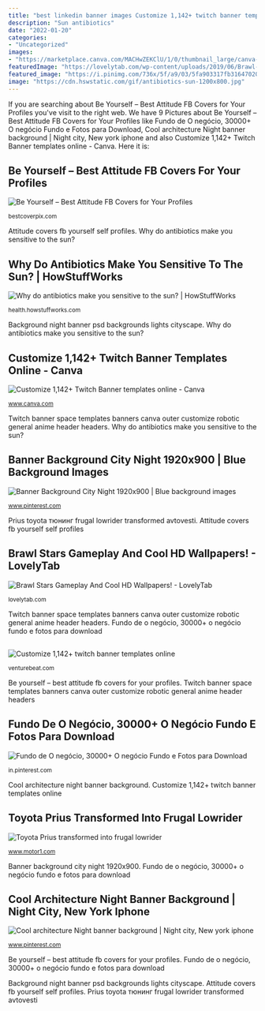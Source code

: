 ```yaml
---
title: "best linkedin banner images Customize 1,142+ twitch banner templates online"
description: "Sun antibiotics"
date: "2022-01-20"
categories:
- "Uncategorized"
images:
- "https://marketplace.canva.com/MACHwZEKClU/1/0/thumbnail_large/canva-outer-space-robotic-general-twitch-banner-MACHwZEKClU.jpg"
featuredImage: "https://lovelytab.com/wp-content/uploads/2019/06/Brawl-Stars-Wallpapers.jpg"
featured_image: "https://i.pinimg.com/736x/5f/a9/03/5fa903317fb31647020677537eac5fa7.jpg"
image: "https://cdn.hswstatic.com/gif/antibiotics-sun-1200x800.jpg"
---
```


If you are searching about Be Yourself – Best Attitude FB Covers for Your Profiles you've visit to the right web. We have 9 Pictures about Be Yourself – Best Attitude FB Covers for Your Profiles like Fundo de O negócio, 30000+ O negócio Fundo e Fotos para Download, Cool architecture Night banner background | Night city, New york iphone and also Customize 1,142+ Twitch Banner templates online - Canva. Here it is:

## Be Yourself – Best Attitude FB Covers For Your Profiles

![Be Yourself – Best Attitude FB Covers for Your Profiles](https://i0.wp.com/bestcoverpix.com/wp-content/uploads/2014/01/be-your-self-cover-photo.jpg?fit=851%2C315&amp;ssl=1 "Why do antibiotics make you sensitive to the sun?")

<small>bestcoverpix.com</small>

Attitude covers fb yourself self profiles. Why do antibiotics make you sensitive to the sun?

## Why Do Antibiotics Make You Sensitive To The Sun? | HowStuffWorks

![Why do antibiotics make you sensitive to the sun? | HowStuffWorks](https://cdn.hswstatic.com/gif/antibiotics-sun-1200x800.jpg "Be yourself – best attitude fb covers for your profiles")

<small>health.howstuffworks.com</small>

Background night banner psd backgrounds lights cityscape. Why do antibiotics make you sensitive to the sun?

## Customize 1,142+ Twitch Banner Templates Online - Canva

![Customize 1,142+ Twitch Banner templates online - Canva](https://marketplace.canva.com/MACHwZEKClU/1/0/thumbnail_large/canva-outer-space-robotic-general-twitch-banner-MACHwZEKClU.jpg "Banner background city night 1920x900")

<small>www.canva.com</small>

Twitch banner space templates banners canva outer customize robotic general anime header headers. Why do antibiotics make you sensitive to the sun?

## Banner Background City Night 1920x900 | Blue Background Images

![Banner Background City Night 1920x900 | Blue background images](https://i.pinimg.com/736x/3f/92/3c/3f923c17476e924353393df7be5b463a.jpg "Be yourself – best attitude fb covers for your profiles")

<small>www.pinterest.com</small>

Prius toyota тюнинг frugal lowrider transformed avtovesti. Attitude covers fb yourself self profiles

## Brawl Stars Gameplay And Cool HD Wallpapers! - LovelyTab

![Brawl Stars Gameplay And Cool HD Wallpapers! - LovelyTab](https://lovelytab.com/wp-content/uploads/2019/06/Brawl-Stars-Wallpapers.jpg "Attitude covers fb yourself self profiles")

<small>lovelytab.com</small>

Twitch banner space templates banners canva outer customize robotic general anime header headers. Fundo de o negócio, 30000+ o negócio fundo e fotos para download

## 

![](https://venturebeat.com/wp-content/uploads/2018/02/img_0042.jpg?w=800 "Customize 1,142+ twitch banner templates online")

<small>venturebeat.com</small>

Be yourself – best attitude fb covers for your profiles. Twitch banner space templates banners canva outer customize robotic general anime header headers

## Fundo De O Negócio, 30000+ O Negócio Fundo E Fotos Para Download

![Fundo de O negócio, 30000+ O negócio Fundo e Fotos para Download](https://i.pinimg.com/736x/5f/a9/03/5fa903317fb31647020677537eac5fa7.jpg "Sun antibiotics")

<small>in.pinterest.com</small>

Cool architecture night banner background. Customize 1,142+ twitch banner templates online

## Toyota Prius Transformed Into Frugal Lowrider

![Toyota Prius transformed into frugal lowrider](http://icdn-2.motor1.com/images/mgl/AXjE2/s1/toyota-prius-by-wald.jpg "Be yourself – best attitude fb covers for your profiles")

<small>www.motor1.com</small>

Banner background city night 1920x900. Fundo de o negócio, 30000+ o negócio fundo e fotos para download

## Cool Architecture Night Banner Background | Night City, New York Iphone

![Cool architecture Night banner background | Night city, New york iphone](https://i.pinimg.com/736x/7e/fb/06/7efb063ffe155ab187d9a2371cec9a9d.jpg "Toyota prius transformed into frugal lowrider")

<small>www.pinterest.com</small>

Be yourself – best attitude fb covers for your profiles. Fundo de o negócio, 30000+ o negócio fundo e fotos para download

Background night banner psd backgrounds lights cityscape. Attitude covers fb yourself self profiles. Prius toyota тюнинг frugal lowrider transformed avtovesti
